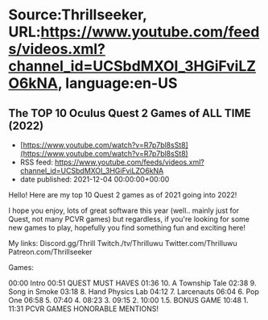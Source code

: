 # Source:Thrillseeker, URL:https://www.youtube.com/feeds/videos.xml?channel_id=UCSbdMXOI_3HGiFviLZO6kNA, language:en-US

## The TOP 10 Oculus Quest 2 Games of ALL TIME (2022)
 - [https://www.youtube.com/watch?v=R7p7bl8sSt8](https://www.youtube.com/watch?v=R7p7bl8sSt8)
 - RSS feed: https://www.youtube.com/feeds/videos.xml?channel_id=UCSbdMXOI_3HGiFviLZO6kNA
 - date published: 2021-12-04 00:00:00+00:00

Hello! Here are my top 10 Quest 2 games as of 2021 going into 2022!

I hope you enjoy, lots of great software this year (well.. mainly just for Quest, not many PCVR games) but regardless, if you're looking for some new games to play, hopefully you find something fun and exciting here!

My links:
Discord.gg/Thrill
Twitch./tv/Thrilluwu
Twitter.com/Thrilluwu
Patreon.com/Thrillseeker

Games:

00:00 Intro
00:51 QUEST MUST HAVES
01:36 10. A Township Tale
02:38 9. Song in Smoke
03:18 8. Hand Physics Lab
04:12 7. Larcenauts
06:04 6. Pop One
06:58 5.
07:40 4.
08:23 3.
09:15 2.
10:00 1.5. BONUS GAME
10:48 1.
11:31 PCVR GAMES HONORABLE MENTIONS!

